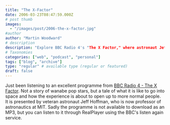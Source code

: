 ```yaml
---
title: "The X-Factor"
date: 2006-03-23T08:47:59.000Z
# post thumb
images:
  - "/images/post/2006-the-x-factor.jpg"
#author
author: "Martin Woodward"
# description
description: "Explore BBC Radio 4's "The X Factor," where astronaut Jeff Hoffman reveals how space travel is becoming accessible to everyday people."
# Taxonomies
categories: ["web", "podcast", "personal"]
tags: ["blog", "archive"]
type: "regular" # available type (regular or featured)
draft: false
---
```

Just been listening to an excellent programme from [BBC Radio 4 - The X Factor](http://www.bbc.co.uk/radio4/science/thexfactor.shtml).  Not a story of wanabe pop stars, but a tale of what it is like to go into space and how the experience is about to open up to more normal people.  It is presented by veteran astronaut Jeff Hoffman, who is now professor of astronautics at MIT.  Sadly the programme is not available to download as an MP3, but you can listen to it through RealPlayer using the BBC's listen again service.